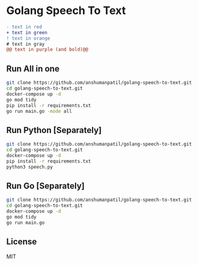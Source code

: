 # Golang Speech To Text

```diff
- text in red
+ text in green
! text in orange
# text in gray
@@ text in purple (and bold)@@
```

## Run All in one
```sh
git clone https://github.com/anshumanpatil/golang-speech-to-text.git
cd golang-speech-to-text.git
docker-compose up -d
go mod tidy
pip install -r requirements.txt
go run main.go -mode all
```

## Run Python [Separately]
```sh
git clone https://github.com/anshumanpatil/golang-speech-to-text.git
cd golang-speech-to-text.git
docker-compose up -d
pip install -r requirements.txt
python3 speech.py
```

## Run Go [Separately]
```sh
git clone https://github.com/anshumanpatil/golang-speech-to-text.git
cd golang-speech-to-text.git
docker-compose up -d
go mod tidy
go run main.go
```

## License

MIT
